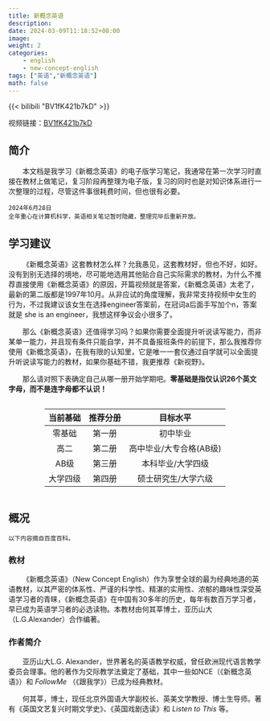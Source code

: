 ```yaml
---
title: 新概念英语
description: 
date: 2024-03-09T11:18:52+08:00
image: 
weight: 2
categories:
    - english
    - new-concept-english
tags: ["英语","新概念英语"]
math: false
---
```


{{< bilibili "BV1fK421b7kD" >}}

视频链接：[BV1fK421b7kD](https://www.bilibili.com/video/BV1fK421b7kD)

## 简介

&ensp;&ensp;&ensp;&ensp;本文档是我学习《新概念英语》的电子版学习笔记，我通常在第一次学习时直接在教材上做笔记，复习阶段再整理为电子版，复习的同时也是对知识体系进行一次整理的过程，尽管这件事很耗费时间，但也很有必要。

```
2024年6月28日
全年重心在计算机科学，英语相关笔记暂时隐藏，整理完毕后重新开放。
```
## 学习建议

&ensp;&ensp;&ensp;&ensp;《新概念英语》这套教材怎么样？允我愚见，这套教材好，但也不好，如好。没有到别无选择的境地，尽可能地选用其他贴合自己实际需求的教材，为什么不推荐直接使用《新概念英语》的原因，开篇视频就是答案，《新概念英语》太老了，最新的第二版都是1997年10月。从非应试的角度理解，我非常支持视频中女生的行为，不过我建议该女生在选择engineer答案前，在冠词a后面手写加个n，答案就是 she is an engineer，我想这样争议会小很多了。

&ensp;&ensp;&ensp;&ensp;那么《新概念英语》还值得学习吗？如果你需要全面提升听说读写能力，而非某单一能力，并且现有条件只能自学，并不具备报班条件的前提下，那么我推荐你使用《新概念英语》，在我有限的认知里，它是唯一一套仅通过自学就可以全面提升听说读写能力的教材，如果你基础不错，我更推荐《新视野》。

&ensp;&ensp;&ensp;&ensp;那么请对照下表确定自己从哪一册开始学期吧。**零基础是指仅认识26个英文字母，而不是连字母都不认识！**

<style>
.center 
{
  width: auto;
  display: table;
  margin-left: auto;
  margin-right: auto;
}
</style>

<div class="center">

| 当前基础 | 推荐分册 | 目标水平 |
|:-----:|:-----:|:-----:|
|零基础|第一册|初中毕业|
|高二|第二册|高中毕业/大专合格(AB级)|
|AB级|第三册|本科毕业/大学四级|
|大学四级|第四册|硕士研究生/大学六级|
</div>


## 概况
`以下内容摘自百度百科。`
### 教材

&ensp;&ensp;&ensp;&ensp;《新概念英语》（New Concept English）作为享誉全球的最为经典地道的英语教材，以其严密的体系性、严谨的科学性、精湛的实用性、浓郁的趣味性深受英语学习者的青睐，《新概念英语》在中国有30多年的历史，每年有数百万学习者，早已成为英语学习者的必选读物。本教材由何其莘博士，亚历山大（L.G.Alexander）合作编著。

### 作者简介

&ensp;&ensp;&ensp;&ensp;亚历山大L.G. Alexander，世界著名的英语教学权威，曾任欧洲现代语言教学委员会理事。他的著作为交际教学法奠定了基础，其中一些如NCE（《新概念英语》）和 *FollowMe* （《跟我学》）已成为经典教材。

&ensp;&ensp;&ensp;&ensp;何其莘，博士，现任北京外国语大学副校长、英美文学教授、博士生导师。著有《英国文艺复兴时期文学史》、《英国戏剧选读》和 *Listen to This* 等。
